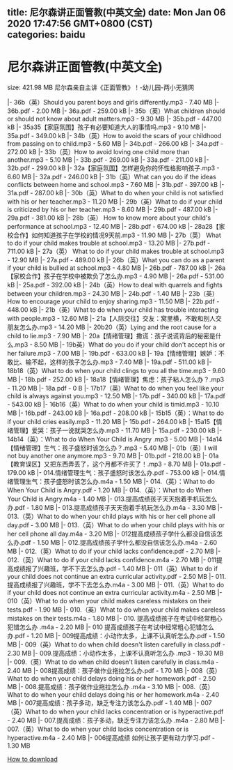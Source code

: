 
title: 尼尔森讲正面管教(中英文全)
date: Mon Jan 06 2020 17:47:56 GMT+0800 (CST)    
categories: baidu
---

# 尼尔森讲正面管教(中英文全)
size: 421.98 MB
 尼尔森亲自主讲《正面管教》！-幼儿园-两小无猜网
 
|- 36b（英）Should you parent boys and girls differently.mp3 - 7.40 MB
|- 36b.pdf - 2.00 MB
|- 36a.pdf - 259.00 kB
|- 35b（英）What children should or should not know about adult matters.mp3 - 9.30 MB
|- 35b.pdf - 447.00 kB
|- 35a35【家庭氛围】孩子有必要知道大人的事情吗.mp3 - 9.10 MB
|- 35a.pdf - 349.00 kB
|- 34b（英）How to avoid the scars of your childhood from passing on to child.mp3 - 5.60 MB
|- 34b.pdf - 266.00 kB
|- 34a.pdf - 272.00 kB
|- 33b（英）How to avoid loving one child more than another.mp3 - 5.10 MB
|- 33b.pdf - 269.00 kB
|- 33a.pdf - 211.00 kB
|- 32b.pdf - 299.00 kB
|- 32a【家庭氛围】怎样避免你的怀性格影响孩子.mp3 - 6.60 MB
|- 32a.pdf - 246.00 kB
|- 31b（英）What can you do if the ideas conflicts between home and school.mp3 - 7.60 MB
|- 31b.pdf - 397.00 kB
|- 31a.pdf - 287.00 kB
|- 30b（英）What to do when your child is not satisfied with his or her teacher.mp3 - 11.20 MB
|- 29b（英）What to do if your child is criticized by his or her teacher.mp3 - 8.60 MB
|- 29b.pdf - 487.00 kB
|- 29a.pdf - 381.00 kB
|- 28b（英） How to know more about your child's performance at school.mp3 - 12.40 MB
|- 28b.pdf - 674.00 kB
|- 28a28【家校合作】如何知道孩子在学校的情况9天前.mp3 - 11.90 MB
|- 27b（英） What to do if your child makes trouble at school.mp3 - 13.20 MB
|- 27b.pdf - 711.00 kB
|- 27a（英） What to do if your child makes trouble at school.mp3 - 12.90 MB
|- 27a.pdf - 489.00 kB
|- 26b（英）What you can do as a parent if your child is bullied at school.mp3 - 4.80 MB
|- 26b.pdf - 787.00 kB
|- 26a【家校合作】孩子在学校中被欺负了怎么办.mp3 - 4.90 MB
|- 26a.pdf - 531.00 kB
|- 25a.pdf - 392.00 kB
|- 24b（英）How to deal with quarrels and fights between your children.mp3 - 24.30 MB
|- 24b.pdf - 1.40 MB
|- 23b（英） How to encourage your child to enjoy sharing.mp3 - 11.50 MB
|- 22b.pdf - 448.00 kB
|- 21b（英）What to do when your child has trouble interacting with people.mp3 - 12.60 MB
|- 21a【人际交往】交友：窝里横，不敢和别人交朋友怎么办.mp3 - 14.20 MB
|- 20b20（英）Lying and the root cause for a child to lie.mp3 - 7.90 MB
|- 20a【情绪管理】撒谎：孩子说谎背后的秘密是什么.mp3 - 8.50 MB
|- 19b英）What do you do if your child don't accept his or her failure.mp3 - 7.00 MB
|- 19b.pdf - 633.00 kB
|- 19a【情绪管理】嫉妒：不敢比、输不起，这样的孩子怎么办.mp3 - 7.40 MB
|- 19a.pdf - 511.00 kB
|- 18b18（英）What to do when your child clings to you all the time.mp3 - 9.60 MB
|- 18b.pdf - 252.00 kB
|- 18a18【情绪管理】焦虑：孩子粘人怎么办？.mp3 - 11.20 MB
|- 18a.pdf - 0 B
|- 17b17（英）What to do when you feel like your child is always against you.mp3 - 12.50 MB
|- 17b.pdf - 340.00 kB
|- 17a.pdf - 543.00 kB
|- 16b16（英）What to do when your child is timid.mp3 - 10.10 MB
|- 16b.pdf - 243.00 kB
|- 16a.pdf - 208.00 kB
|- 15b15（英）：What to do if your child cries easily.mp3 - 11.20 MB
|- 15b.pdf - 264.00 kB
|- 15a15【情绪管理】爱哭：孩子一说就哭怎么办.mp3 - 11.70 MB
|- 15a.pdf - 230.00 kB
|- 14b14（英）：What to do When Your Child is Angry .mp3 - 5.00 MB
|- 14a14【情绪管理】生气：孩子盛怒时该怎么办？.mp3 - 5.40 MB
|- 01b（英）I will not buy another one anymore.mp3 - 9.70 MB
|- 01b.pdf - 218.00 kB
|- 01a【教育误区】又把东西弄丢了，这个月都不许买了！.mp3 - 8.70 MB
|- 01a.pdf - 179.00 kB
|- 014.情绪管理生气：孩子盛怒时该怎么办.pdf - 753.00 kB
|- 014.情绪管理生气：孩子盛怒时该怎么办.m4a - 1.50 MB
|- 014.（英）：What to do When Your Child is Angry.pdf - 1.20 MB
|- 014.（英）：What to do When Your Child is Angry.m4a - 1.40 MB
|- 013.提高成绩孩子天天抱着手机玩怎么办.pdf - 1.80 MB
|- 013.提高成绩孩子天天抱着手机玩怎么办.m4a - 3.30 MB
|- 013.（英）What to do when your child plays with his or her cell phone all day.pdf - 3.00 MB
|- 013.（英）What to do when your child plays with his or her cell phone all day.m4a - 3.20 MB
|- 012提高成绩孩子学什么都没自信该怎么办.pdf - 1.50 MB
|- 012.提高成绩孩子学什么都没自信该怎么办.m4a - 2.60 MB
|- 012.（英）What to do if your child lacks confidence.pdf - 2.70 MB
|- 012.（英）What to do if your child lacks confidence.m4a - 2.70 MB
|- 011提高成绩报了兴趣班，学不下去怎么办.pdf - 1.40 MB
|- 011（英）What to do if your child does not continue an extra curricular activity.pdf - 2.50 MB
|- 011.提高成绩报了兴趣班，学不下去怎么办.m4a - 3.00 MB
|- 011.（英）What to do if your child does not continue an extra curricular activity.m4a - 2.50 MB
|- 010（英）What to do when your child makes careless mistakes on their tests.pdf - 1.90 MB
|- 010.（英）What to do when your child makes careless mistakes on their tests.m4a - 1.80 MB
|- 010. 提高成绩孩子在考试中经常粗心犯错怎么办 .m4a - 2.20 MB
|- 010 提高成绩孩子在考试中经常粗心犯错怎么办.pdf - 1.20 MB
|- 009提高成绩：小动作太多，上课不认真听怎么办.pdf - 1.50 MB
|- 009（英）What to do when child doesn't listen carefully in class.pdf - 2.30 MB
|- 009.提高成绩：小动作太多，上课不认真听怎么办 .mp3 - 19.30 MB
|- 009.（英）What to do when child doesn't listen carefully in class.m4a - 2.40 MB
|- 008提高成绩：孩子做作业拖拉怎么办.pdf - 1.70 MB
|- 008（英）What to do when your child delays doing his or her homework.pdf - 2.50 MB
|- 008.提高成绩：孩子做作业拖拉怎么办 .m4a - 3.10 MB
|- 008.（英）What to do when your child delays doing his or her homework.m4a - 2.40 MB
|- 007提高成绩：孩子多动，缺乏专注力该怎么办.pdf - 1.40 MB
|- 007（英）What to do when your child lacks concentration or is hyperactive.pdf - 2.40 MB
|- 007.提高成绩：孩子多动，缺乏专注力该怎么办 .m4a - 2.80 MB
|- 007.（英）What to do when your child lacks concentration or is hyperactive.m4a - 2.40 MB
|- 006提高成绩 如何让孩子更有动力学习.pdf - 1.30 MB

[How to download](https://bpcam.bemobtrk.com/go/2ceec3aa-1ca2-46d6-b9ff-aaa5c184517c?jno=608)
